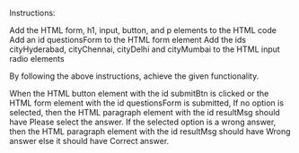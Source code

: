 
Instructions:

Add the HTML form, h1, input, button, and p elements to the HTML code
Add an id questionsForm to the HTML form element
Add the ids cityHyderabad, cityChennai, cityDelhi and cityMumbai to the HTML input radio elements


By following the above instructions, achieve the given functionality.

When the HTML button element with the id submitBtn is clicked or the HTML form element with the id questionsForm is submitted,
If no option is selected, then the HTML paragraph element with the id resultMsg should have Please select the answer.
If the selected option is a wrong answer, then the HTML paragraph element with the id resultMsg should have Wrong answer else it should have Correct answer.
